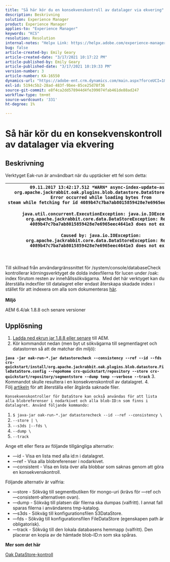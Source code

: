 ```yaml
---
title: "Så här kör du en konsekvenskontroll av datalager via ekvering"
description: Beskrivning
solution: Experience Manager
product: Experience Manager
applies-to: "Experience Manager"
keywords: "KCS"
resolution: Resolution
internal-notes: "Helpx Link: https://helpx.adobe.com/experience-manager/kb/How-to-run-a-datastore-consistency-check-via-oak-run-AEM.html"
bug: false
article-created-by: Emily Geary
article-created-date: "3/17/2021 10:17:22 PM"
article-published-by: Emily Geary
article-published-date: "3/17/2021 10:19:33 PM"
version-number: 3
article-number: KA-16550
dynamics-url: "https://adobe-ent.crm.dynamics.com/main.aspx?forceUCI=1&pagetype=entityrecord&etn=knowledgearticle&id=60cb4e8b-6e87-eb11-a812-000d3a593216"
exl-id: 5194c5b2-28ad-483f-9bee-85ce25d78f36
source-git-commit: e8f4ca2dd578944d4fe399074fab461de88ad247
workflow-type: tm+mt
source-wordcount: '331'
ht-degree: 1%

---
```


# Så här kör du en konsekvenskontroll av datalager via ekvering

## Beskrivning


Verktyget Eak-run är användbart när du upptäcker ett fel som detta:


| `09.11.2017 13:42:17.512 *WARN* async-index-update-async org.apache.jackrabbit.oak.plugins.blob.datastore.DataStoreBlobStore Error occurred while loading bytes from steam while fetching for id 4089b47c7ba7ab8015859428e7e6965eec4641e3#241`<br><br>`java.util.concurrent.ExecutionException: java.io.IOException: org.apache.jackrabbit.core.data.DataStoreException: Record 4089b47c7ba7ab8015859428e7e6965eec4641e3 does not exist`<br><br>`Caused by: java.io.IOException: org.apache.jackrabbit.core.data.DataStoreException: Record 4089b47c7ba7ab8015859428e7e6965eec4641e3 does not exist` |
| --- |



|  |
| --- |

<br>Till skillnad från användargränssnittet för /system/console/databaseCheck kontrollerar körningsverktyget de dolda indexfilerna för lucen under /oak: index förutom resten av innehållssökvägarna.  Med det här verktyget kan du återställa indexfiler till datalagret eller endast återskapa skadade index i stället för att indexera om alla som dokumenteras [här](https://helpx.adobe.com/experience-manager/kb/oak-blobstore-inconsistency-blobId.html).<br><br>
<b>Miljö</b>

AEM 6.4/ak 1.8.8 och senare versioner


## Upplösning


1. [Ladda ned ekrun jar 1.8.8 eller senare](https://repo1.maven.org/maven2/org/apache/jackrabbit/oak-run/1.6.6/oak-run-1.6.6.jar) till AEM.
2. Kör kommandot nedan (men byt ut sökvägarna till segmentlagret och datastorren så att de matchar din miljö):

<b>`java -jar oak-run-*.jar datastorecheck --consistency --ref --id --fds crx-quickstart/install/org.apache.jackrabbit.oak.plugins.blob.datastore.FileDataStore.config --repoHome crx-quickstart/repository --store crx-quickstart/repository/segmentstore --dump temp --verbose --track`</b>
3. Kommandot skulle resultera i en konsekvenskontroll av datalagret.
4. Följ [artikeln](https://helpx.adobe.com/experience-manager/kb/oak-blobstore-inconsistency-blobId.html) för att återställa eller åtgärda saknade filer.



    Konsekvenskontroller för DataStore kan också användas för att lista alla blobreferenser i nodarkivet och alla blob-ID:n som finns i datalagret. Använd följande kommando:
    


1. `$ java-jar oak-run-*.jar datastorecheck --id --ref --consistency \`
2. `--store | \`
3. `--s3ds |--fds \`
4. `--dump \`
5. `--track`


Ange ett eller flera av följande tillgängliga alternativ:

- —id - Visa en lista med alla id:n i datalagret.
- —ref - Visa alla blobreferenser i nodarkivet.
- —consistent - Visa en lista över alla blobbar som saknas genom att göra en konsekvenskontroll.


Följande alternativ är valfria:

- —store - Sökväg till segmentbutiken för mongo-uri (krävs för —ref och —consistent-alternativen ovan).
- —dump - Sökväg till platsen där filerna ska dumpas (valfritt). I annat fall sparas filerna i användarens tmp-katalog.
- —s3ds - Sökväg till konfigurationsfilen S3DataStore.
- —fds - Sökväg till konfigurationsfilen FileDataStore (egenskapen path är obligatorisk).
- —track - Sökväg till den lokala databasens hemmapp (valfritt). Den placerar en kopia av de hämtade blob-ID:n som ska spåras.


<b>Mer som det här</b>

[Oak DataStore-kontroll](https://github.com/apache/jackrabbit-oak/tree/1.8/oak-run#oak-datastore-check)
